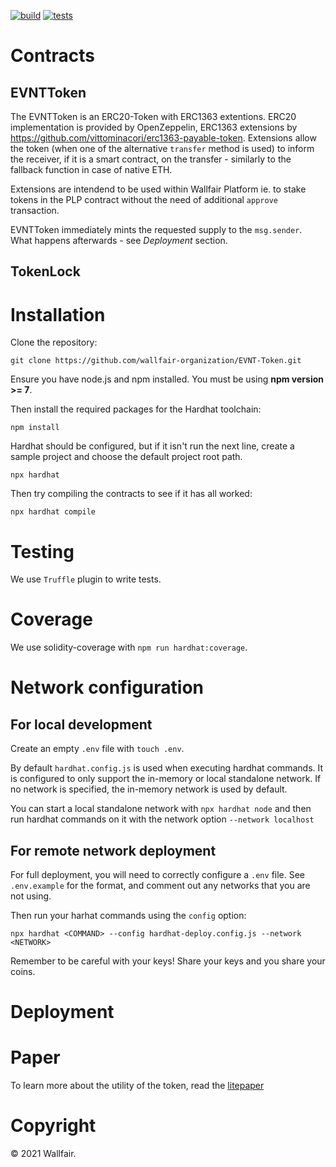 
[![build](https://github.com/wallfair-organization/EVNT-Token/actions/workflows/build.yml/badge.svg)](https://github.com/wallfair-organization/EVNT-Token/actions/workflows/build.yml)
[![tests](https://github.com/wallfair-organization/EVNT-Token/actions/workflows/tests.yml/badge.svg)](https://github.com/wallfair-organization/EVNT-Token/actions/workflows/tests.yml)

# Contracts
## EVNTToken
The EVNTToken is an ERC20-Token with ERC1363 extentions. ERC20 implementation is provided by OpenZeppelin, ERC1363 extensions by https://github.com/vittominacori/erc1363-payable-token. Extensions allow the token (when one of the alternative `transfer` method is used) to inform the receiver, if it is a smart contract, on the transfer - similarly to the fallback function in case of native ETH.

Extensions are intendend to be used within Wallfair Platform ie. to stake tokens in the PLP contract without the need of additional `approve` transaction.

EVNTToken immediately mints the requested supply to the `msg.sender`. What happens afterwards - see *Deployment* section.

## TokenLock 

# Installation

Clone the repository:

`git clone https://github.com/wallfair-organization/EVNT-Token.git`

Ensure you have node.js and npm installed. You must be using **npm version >= 7**.

Then install the required packages for the Hardhat toolchain:

`npm install`

Hardhat should be configured, but if it isn't run the next line, create a sample project
and choose the default project root path.

`npx hardhat`

Then try compiling the contracts to see if it has all worked:

`npx hardhat compile`

# Testing
We use `Truffle` plugin to write tests.

# Coverage
We use solidity-coverage with `npm run hardhat:coverage`.

# Network configuration

## For local development 
Create an empty `.env` file with `touch .env`.

By default `hardhat.config.js` is used when executing hardhat commands. It is configured to only
support the in-memory or local standalone network. If no network is specified, the in-memory 
network is used by default.

You can start a local standalone network with `npx hardhat node` and then run hardhat commands 
on it with the network option `--network localhost`

## For remote network deployment

For full deployment, you will need to correctly configure a `.env` file. See `.env.example` for the format,
and comment out any networks that you are not using.

Then run your harhat commands using the `config` option:

`npx hardhat <COMMAND> --config hardhat-deploy.config.js --network <NETWORK>`

Remember to be careful with your keys! Share your keys and you share your coins.

# Deployment


# Paper
To learn more about the utility of the token, read the [litepaper](https://wallfair.io/static/media/wallfair-litepaper.00df42b3.pdf)

# Copyright 
© 2021 Wallfair.
